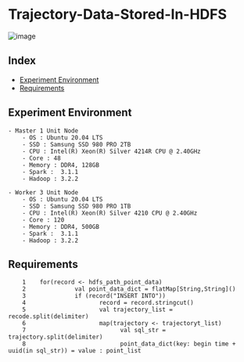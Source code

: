 # Trajectory-Data-Stored-In-HDFS

![image](https://user-images.githubusercontent.com/39446946/188360771-d8fc3177-9a7d-4536-b496-ccaaa51eac0e.png)

## Index
- [Experiment Environment](#Experiment-Environment)
- [Requirements](#Requirements)

## Experiment Environment
    - Master 1 Unit Node
        - OS : Ubuntu 20.04 LTS
        - SSD : Samsung SSD 980 PRO 2TB 
        - CPU : Intel(R) Xeon(R) Silver 4214R CPU @ 2.40GHz
        - Core : 48
        - Memory : DDR4, 128GB
        - Spark :  3.1.1
        - Hadoop : 3.2.2
        
    - Worker 3 Unit Node
        - OS : Ubuntu 20.04 LTS
        - SSD : Samsung SSD 980 PRO 1TB 
        - CPU : Intel(R) Xeon(R) Silver 4210 CPU @ 2.40GHz
        - Core : 120
        - Memory : DDR4, 500GB
        - Spark :  3.1.1
        - Hadoop : 3.2.2

## Requirements
        1    for(record <- hdfs_path_point_data)
        2              val point_data_dict = flatMap[String,String]()
        3              if (record("INSERT INTO"))     
        4                     record = record.stringcut()
        5                     val trajectory_list = recode.split(delimiter)
        6                     map(trajectory <- trajectoryt_list)
        7                           val sql_str = trajectory.split(delimiter)
        8                           point_data_dict(key: begin time + uuid(in sql_str)) = value : point_list


